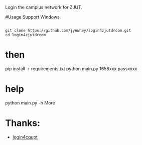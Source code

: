 Login the camplus network for ZJUT.

#Usage
Support Windows.
```

git clone https://github.com/jynwhey/login4zjutdrcom.git
cd login4zjutdrcom
```
# then
pip install -r requirements.txt
python main.py 1658xxx passxxxx
# help
python main.py -h
More

# Thanks:
- [login4cqupt](https://github.com/ourongxing/login4cqupt)
